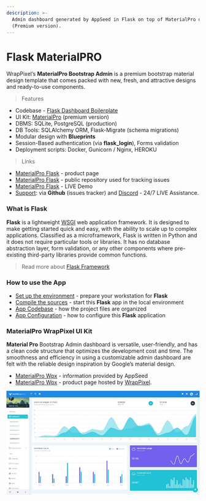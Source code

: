 ```yaml
---
description: >-
  Admin dashboard generated by AppSeed in Flask on top of MaterialPro design
  (Premium version).
---
```


# Flask MaterialPRO

WrapPixel’s **MaterialPro Bootstrap Admin** is a premium bootstrap material design template that comes packed with new, fresh, and attractive designs and ready-to-use components. 

> Features

* Codebase - [Flask Dashboard Boilerplate](../../boilerplate-code/flask-dashboard.md)
* UI Kit: [MaterialPro](../../content/bootstrap-template/materialpro-wpx.md) \(premium version\)  
* DBMS: SQLite, PostgreSQL \(production\)
* DB Tools: SQLAlchemy ORM, Flask-Migrate \(schema migrations\)
* Modular design with **Blueprints**
* Session-Based authentication \(via **flask\_login**\), Forms validation
* Deployment scripts: Docker, Gunicorn / Nginx, HEROKU 

> Links

* [MaterialPro Flask](https://appseed.us/admin-dashboards/flask-material-dashboard-wpx-pro) - product page
* [MaterialPro Flask](https://github.com/app-generator/flask-material-wpx-pro) - public repository used for tracking issues  
* [MaterialPro Flask](https://flask-material-wpx-pro.appseed-srv1.com/) - LIVE Demo
* [Support](https://appseed.us/support):  via **Github** \(issues tracker\) and [Discord](https://discord.gg/fZC6hup) - 24/7 LIVE Assistance. 



### What is Flask

**Flask** is a lightweight [WSGI](../../content/what-is/wsgi.md) web application framework. It is designed to make getting started quick and easy, with the ability to scale up to complex applications. Classified as a microframework, Flask is written in Python and it does not require particular tools or libraries. It has no database abstraction layer, form validation, or any other components where pre-existing third-party libraries provide common functions.

> Read more about [Flask Framework](../../content/what-is/flask.md)



### How to use the App

* [Set up the environment](../../boilerplate-code/flask-dashboard.md#environment) - prepare your workstation for **Flask**
* [Compile the sources](../../boilerplate-code/flask-dashboard.md#build-the-app-1) - start this **Flask** app in the local environment
* [App Codebase](../../boilerplate-code/flask-dashboard.md#app-codebase) - how the project files are organized
* [App Configuration](../../boilerplate-code/flask-dashboard.md#app-configuration) - how to configure this **Flask** application



### MaterialPro WrapPixel UI Kit

**Material Pro** Bootstrap Admin dashboard is versatile, user-friendly, and has a clean code structure that optimizes the development cost and time. The smoothness and efficiency in using a customizable admin dashboard are felt with the reliable design inspiration by Google’s material design.

* [MaterialPro Wpx](../../content/bootstrap-template/materialpro-wpx.md) - information provided by AppSeed
* [MaterialPro Wpx](https://bit.ly/2NRHoFb) - product page hosted by [WrapPixel](../../content/partners/wrappixel.md). 

![MaterialPro - Premium Bootstrap Template.](../../.gitbook/assets/docs-cover-materialpro-wpx.jpg)

